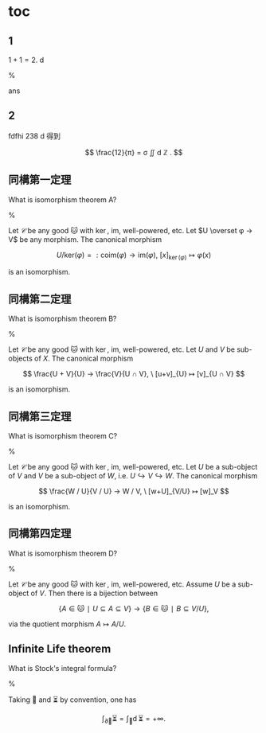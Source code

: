 # toc

## 1

$1+1=2$. d

%

ans

## 2

fdfhi $238$ d 得到

$$
\frac{12}{π} = σ ∬ 𝖽 ℤ .
$$

## 同構第一定理

What is isomorphism theorem A?

%

Let $𝒞$ be any good $🐱$ with $\ker$,
$\mathrm{im}$, well-powered, etc. Let
$U \overset φ → V$ be any morphism.
The canonical morphism

$$
U / \mathrm{ker}(φ) =: \mathrm{coim}(φ) → \mathrm{im}(φ), \ [x]_{\ker(φ)}↦ φ (x)
$$

is an isomorphism.

## 同構第二定理

What is isomorphism theorem B?

%

Let $𝒞$ be any good $🐱$ with $\ker$,
$\mathrm{im}$, well-powered, etc. Let
$U$ and $V$ be sub-objects of $X$. The
canonical morphism

$$
\frac{U + V}{U} → \frac{V}{U ∩ V}, \ [u+v]_{U} ↦ [v]_{U ∩ V}
$$

is an isomorphism.

## 同構第三定理

What is isomorphism theorem C?

%

Let $𝒞$ be any good $🐱$ with $\ker$,
$\mathrm{im}$, well-powered, etc. Let
$U$ be a sub-object of $V$ and $V$ be
a sub-object of $W$, i.e. $U ↪ V ↪ W$.
The canonical morphism

$$
\frac{W / U}{V / U} → W / V, \ [w+U]_{V/U} ↦ [w]_V
$$

is an isomorphism.

## 同構第四定理

What is isomorphism theorem D?

%

Let $𝒞$ be any good $🐱$ with $\ker$,
$\mathrm{im}$, well-powered, etc.
Assume $U$ be a sub-object of $V$.
Then there is a bijection between

$$
\{A ∈ 🐱∣ U ⊆ A ⊆ V\} → \{B ∈ 🐱 ∣ B ⊆  V/ U\},
$$

via the quotient morphism $A ↦ A/U$.

## Infinite Life theorem

What is Stock's integral formula?

%

Taking $🐸$ and $⏳$ by convention,
one has

$$
∫ _{∂ 🐸} ⏳ = ∫ _{🐸} \operatorname d ⏳ = + ∞.
$$
